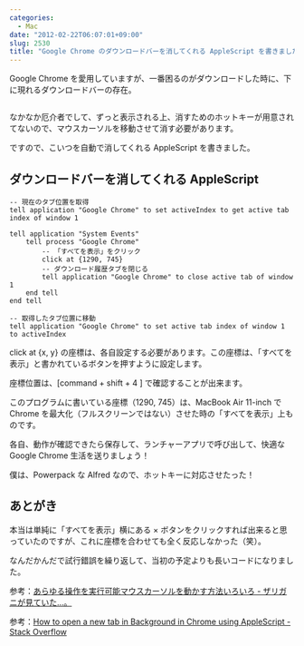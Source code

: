 ```yaml
---
categories:
  - Mac
date: "2012-02-22T06:07:01+09:00"
slug: 2530
title: "Google Chrome のダウンロードバーを消してくれる AppleScript を書きました"
---
```


Google Chrome を愛用していますが、一番困るのがダウンロードした時に、下に現れるダウンロードバーの存在。

<img alt="" src="/images/2012/02/2530_1.png">

なかなか厄介者でして、ずっと表示される上、消すためのホットキーが用意されてないので、マウスカーソルを移動させて消す必要があります。

ですので、こいつを自動で消してくれる AppleScript を書きました。

## ダウンロードバーを消してくれる AppleScript

```applescript
-- 現在のタブ位置を取得
tell application "Google Chrome" to set activeIndex to get active tab index of window 1

tell application "System Events"
	tell process "Google Chrome"
		-- 「すべてを表示」をクリック
		click at {1290, 745}
		-- ダウンロード履歴タブを閉じる
		tell application "Google Chrome" to close active tab of window 1
	end tell
end tell

-- 取得したタブ位置に移動
tell application "Google Chrome" to set active tab index of window 1 to activeIndex
```

click at {x, y} の座標は、各自設定する必要があります。この座標は、「すべてを表示」と書かれているボタンを押すように設定します。

座標位置は、[command + shift + 4 ] で確認することが出来ます。

このプログラムに書いている座標（1290, 745）は、MacBook Air 11-inch で Chrome を最大化（フルスクリーンではない）させた時の「すべてを表示」上ものです。

各自、動作が確認できたら保存して、ランチャーアプリで呼び出して、快適な Google Chrome 生活を送りましょう！

僕は、Powerpack な Alfred なので、ホットキーに対応させたった！

## あとがき

本当は単純に「すべてを表示」横にある × ボタンをクリックすれば出来ると思っていたのですが、これに座標を合わせても全く反応しなかった（笑）。

なんだかんだで試行錯誤を繰り返して、当初の予定よりも長いコードになりました。

参考：[あらゆる操作を実行可能マウスカーソルを動かす方法いろいろ - ザリガニが見ていた...。](http://d.hatena.ne.jp/zariganitosh/20120110/moving_mouse_technique)

参考：[How to open a new tab in Background in Chrome using AppleScript - Stack Overflow](http://stackoverflow.com/questions/6007338/how-to-open-a-new-tab-in-background-in-chrome-using-applescript)
